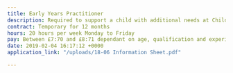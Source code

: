 ```yaml
---
title: Early Years Practitioner
description: Required to support a child with additional needs at Childcare @ Sandal
contract: Temporary for 12 months
hours: 20 hours per week Monday to Friday
pay: Between £7:70 and £8:71 dependant on age, qualification and experience
date: 2019-02-04 16:17:12 +0000
application_link: "/uploads/18-06 Information Sheet.pdf"

---
```

